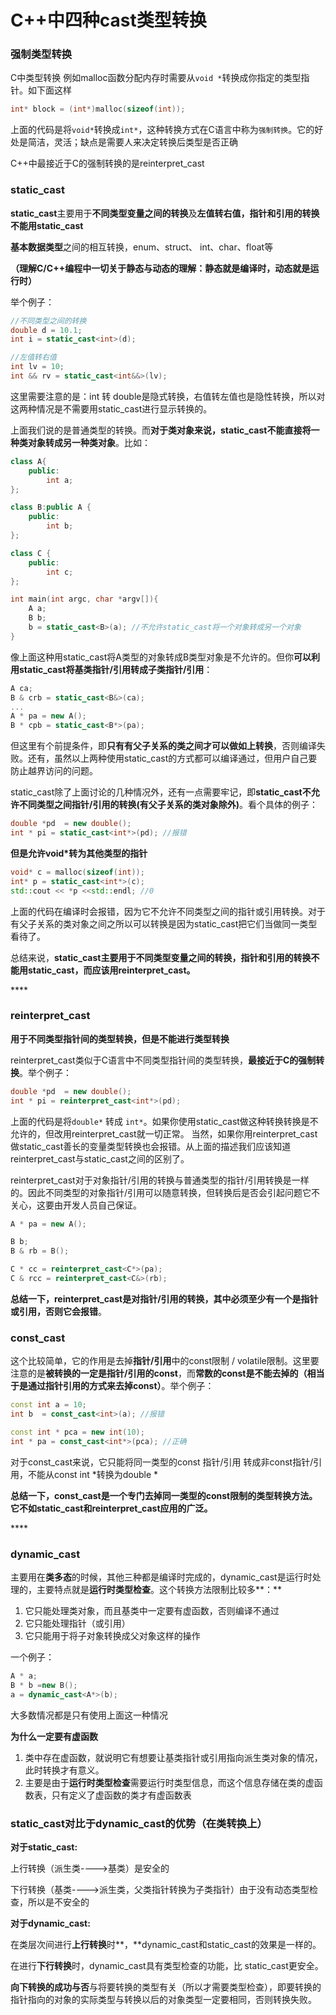 # C++中四种cast类型转换

### 强制类型转换

C中类型转换 例如malloc函数分配内存时需要从`void *`转换成你指定的类型指针。如下面这样

```cpp
int* block = (int*)malloc(sizeof(int));
```

上面的代码是将`void*`转换成`int*`，这种转换方式在C语言中称为`强制转换`。它的好处是简洁，灵活；缺点是需要人来决定转换后类型是否正确

C++中最接近于C的强制转换的是reinterpret\_cast

### static\_cast

**static\_cast**主要用于**不同类型变量之间的转换**及**左值转右值，指针和引用的转换不能用static\_cast**

**基本数据类型**之间的相互转换，enum、struct、 int、char、float等

**（理解C/C++编程中一切关于静态与动态的理解：静态就是编译时，动态就是运行时）**

举个例子：

```cpp
//不同类型之间的转换
double d = 10.1;
int i = static_cast<int>(d);

//左值转右值
int lv = 10;
int && rv = static_cast<int&&>(lv);
```

这里需要注意的是：int 转 double是隐式转换，右值转左值也是隐性转换，所以对这两种情况是不需要用static\_cast进行显示转换的。

上面我们说的是普通类型的转换。而**对于类对象来说，static\_cast不能直接将一种类对象转成另一种类对象**。比如：

```cpp
class A{
    public:
        int a;
};

class B:public A {
    public:
        int b;
};

class C {
    public:
        int c;
};

int main(int argc, char *argv[]){
    A a;
    B b;
    b = static_cast<B>(a); //不允许static_cast将一个对象转成另一个对象
}
```

像上面这种用static\_cast将A类型的对象转成B类型对象是不允许的。但你**可以利用static\_cast将基类指针/引用转成子类指针/引用**：

```cpp
A ca;
B & crb = static_cast<B&>(ca);
...
A * pa = new A();
B * cpb = static_cast<B*>(pa);
```

但这里有个前提条件，即**只有有父子关系的类之间才可以做如上转换**，否则编译失败。还有，虽然以上两种使用static\_cast的方式都可以编译通过，但用户自己要防止越界访问的问题。

static\_cast除了上面讨论的几种情况外，还有一点需要牢记，即**static\_cast不允许不同类型之间指针/引用的转换\(有父子关系的类对象除外\)**。看个具体的例子：

```cpp
double *pd  = new double();
int * pi = static_cast<int*>(pd); //报错
```

**但是允许void\*转为其他类型的指针**

```cpp
void* c = malloc(sizeof(int));
int* p = static_cast<int*>(c);
std::cout << *p <<std::endl; //0
```

上面的代码在编译时会报错，因为它不允许不同类型之间的指针或引用转换。对于有父子关系的类对象之间之所以可以转换是因为static\_cast把它们当做同一类型看待了。

总结来说，**static\_cast主要用于不同类型变量之间的转换，指针和引用的转换不能用static\_cast，而应该用reinterpret\_cast。**

\*\*\*\*

### reinterpret\_cast

**用于不同类型指针间的类型转换，但是不能进行类型转换**

reinterpret\_cast类似于C语言中不同类型指针间的类型转换，**最接近于C的强制转换**。举个例子：

```cpp
double *pd  = new double();
int * pi = reinterpret_cast<int*>(pd);
```

上面的代码是将`double*` 转成 `int*`。如果你使用static\_cast做这种转换转换是不允许的，但改用reinterpret\_cast就一切正常。 当然，如果你用reinterpret\_cast做static\_cast善长的变量类型转换也会报错。从上面的描述我们应该知道reinterpret\_cast与static\_cast之间的区别了。

reinterpret\_cast对于对象指针/引用的转换与普通类型的指针/引用转换是一样的。因此不同类型的对象指针/引用可以随意转换，但转换后是否会引起问题它不关心，这要由开发人员自己保证。

```cpp
A * pa = new A();

B b;
B & rb = B();

C * cc = reinterpret_cast<C*>(pa);
C & rcc = reinterpret_cast<C&>(rb);
```

**总结一下，reinterpret\_cast是对指针/引用的转换，其中必须至少有一个是指针或引用，否则它会报错**。



### const\_cast

这个比较简单，它的作用是去掉**指针/引用**中的const限制 / volatile限制。这里要注意的是**被转换的一定是指针/引用的const**，而**常数的const是不能去掉的（相当于是通过指针引用的方式来去掉const）**。举个例子：

```cpp
const int a = 10;
int b  = const_cast<int>(a); //报错
```

```cpp
const int * pca = new int(10);
int * pa = const_cast<int*>(pca); //正确
```

对于const\_cast来说，它只能将同一类型的const 指针/引用 转成非const指针/引用，不能从const int \*转换为double \*

**总结一下，const\_cast是一个专门去掉同一类型的const限制的类型转换方法。它不如static\_cast和reinterpret\_cast应用的广泛。**

\*\*\*\*

### dynamic\_cast

主要用在**类多态**的时候，其他三种都是编译时完成的，dynamic\_cast是运行时处理的，主要特点就是**运行时类型检查**。这个转换方法限制比较多**：**

1. 它只能处理类对象，而且基类中一定要有虚函数，否则编译不通过
2. 它只能处理指针（或引用）
3. 它只能用于将子对象转换成父对象这样的操作

一个例子：

```cpp
A * a;
B * b =new B();
a = dynamic_cast<A*>(b);
```

大多数情况都是只有使用上面这一种情况

**为什么一定要有虚函数**

1. 类中存在虚函数，就说明它有想要让基类指针或引用指向派生类对象的情况，此时转换才有意义。 
2. 主要是由于**运行时类型检查**需要运行时类型信息，而这个信息存储在类的虚函数表，只有定义了虚函数的类才有虚函数表

### **static\_cast对比于dynamic\_cast的优势（在类转换上）**

**对于static\_cast:**

上行转换（派生类----&gt;基类）是安全的

下行转换（基类----&gt;派生类，父类指针转换为子类指针）由于没有动态类型检查，所以是不安全的

**对于dynamic\_cast:**

在类层次间进行**上行转换**时**，**dynamic\_cast和static\_cast的效果是一样的。

在进行**下行转换**时，dynamic\_cast具有类型检查的功能，比 static\_cast更安全。

**向下转换的成功与否**与将要转换的类型有关（所以才需要类型检查），即要转换的指针指向的对象的实际类型与转换以后的对象类型一定要相同，否则转换失败。

